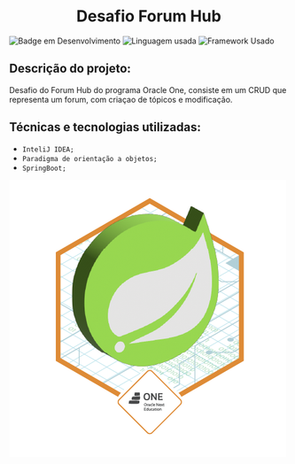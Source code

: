 <h1 align="center"> Desafio Forum Hub </h1>

![Badge em Desenvolvimento](https://img.shields.io/badge/STATUS:-FINALIZADO-green?style=for-the-badge)
![Linguagem usada](https://img.shields.io/badge/JAVA:-21-005100?style=for-the-badge)
![Framework Usado](https://img.shields.io/badge/Biblioteca:-SpringBoot-3c0064?style=for-the-badge)



## Descrição do projeto:

Desafio do Forum Hub do programa Oracle One, consiste em um CRUD que representa um forum, com criaçao de tópicos e modificação.

## Técnicas e tecnologias utilizadas:

- ``InteliJ IDEA;``
- ``Paradigma de orientação a objetos;``
- ``SpringBoot;``


![Badge](Images/Badge-Spring.png)
